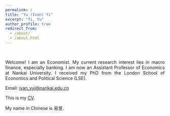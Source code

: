 ```yaml
---
permalink: /
title: "Yu (Ivan) Yi"
excerpt: "Yi, Yu"
author_profile: true
redirect_from: 
  - /about/
  - /about.html
---
```

<br/>
<style>
body {
text-align: justify}
</style>

Welcome! I am an Economist. My current research interest lies in macro finance, especially banking. I am now an Assistant Professor of Economics at Nankai University. I received my PhD from the London School of Economics and Political Science (LSE). 



Email: [ivan_yyi@nankai.edu.cn](mailto:ivan_yyi@nankai.edu.cn)

This is my [CV](https://IvanYYi.github.io/files/CV_YUYI.pdf).

My name in Chinese is 易昱.

